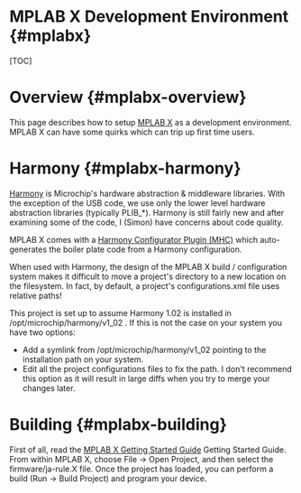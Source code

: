 MPLAB X Development Environment {#mplabx}
============================

[TOC]

# Overview {#mplabx-overview}

This page describes how to setup [MPLAB X](http://www.microchip.com/mplabx)
as a development environment. MPLAB X can have some quirks which can trip up
first time users.

# Harmony {#mplabx-harmony}

[Harmony](http://www.microchip.com/mplabharmony/) is Microchip's
hardware abstraction & middleware libraries. With the exception of the USB
code, we use only the lower level hardware abstraction libraries (typically
PLIB_*). Harmony is still fairly new and after examining some of the code, I
(Simon) have concerns about code quality.

MPLAB X comes with a [Harmony Configurator Plugin (MHC)](
https://microchip.wikidot.com/harmony:mhc-installation)
which auto-generates the boiler plate code from a Harmony configuration.

When used with Harmony, the design of the MPLAB X build / configuration
system makes it difficult to move a project's directory to a new location on
the filesystem. In fact, by default, a project's configurations.xml file
uses relative paths!

This project is set up to assume Harmony 1.02 is installed in
/opt/microchip/harmony/v1_02 . If this is not the case on your system you
have two options:

- Add a symlink from /opt/microchip/harmony/v1_02 pointing to the
  installation path on your system.
- Edit all the project configurations files to fix the path. I don't
  recommend this option as it will result in large diffs when you try to
  merge your changes later.

# Building {#mplabx-building}

First of all, read the [MPLAB X Getting Started Guide](
http://ww1.microchip.com/downloads/en/DeviceDoc/50002027C.pdf)
Getting Started Guide</a>. From within MPLAB X, choose File -> Open Project,
and then select the firmware/ja-rule.X file. Once the project has loaded,
you can perform a build (Run -> Build Project) and program your device.
